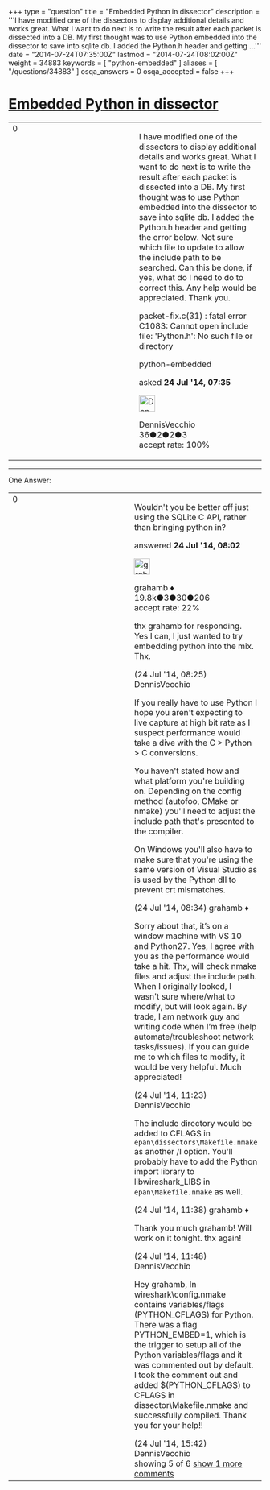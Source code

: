 +++
type = "question"
title = "Embedded Python in dissector"
description = '''I have modified one of the dissectors to display additional details and works great. What I want to do next is to write the result after each packet is dissected into a DB. My first thought was to use Python embedded into the dissector to save into sqlite db. I added the Python.h header and getting ...'''
date = "2014-07-24T07:35:00Z"
lastmod = "2014-07-24T08:02:00Z"
weight = 34883
keywords = [ "python-embedded" ]
aliases = [ "/questions/34883" ]
osqa_answers = 0
osqa_accepted = false
+++

<div class="headNormal">

# [Embedded Python in dissector](/questions/34883/embedded-python-in-dissector)

</div>

<div id="main-body">

<div id="askform">

<table id="question-table" style="width:100%;"><colgroup><col style="width: 50%" /><col style="width: 50%" /></colgroup><tbody><tr class="odd"><td style="width: 30px; vertical-align: top"><div class="vote-buttons"><div id="post-34883-score" class="post-score" title="current number of votes">0</div><div id="favorite-count" class="favorite-count"></div></div></td><td><div id="item-right"><div class="question-body"><p>I have modified one of the dissectors to display additional details and works great. What I want to do next is to write the result after each packet is dissected into a DB. My first thought was to use Python embedded into the dissector to save into sqlite db. I added the Python.h header and getting the error below. Not sure which file to update to allow the include path to be searched. Can this be done, if yes, what do I need to do to correct this. Any help would be appreciated. Thank you.</p><p>packet-fix.c(31) : fatal error C1083: Cannot open include file: 'Python.h': No such file or directory</p></div><div id="question-tags" class="tags-container tags">python-embedded</div><div id="question-controls" class="post-controls"></div><div class="post-update-info-container"><div class="post-update-info post-update-info-user"><p>asked <strong>24 Jul '14, 07:35</strong></p><img src="https://secure.gravatar.com/avatar/df3883c2c65a6be2ba9d90d73edc7f13?s=32&amp;d=identicon&amp;r=g" class="gravatar" width="32" height="32" alt="DennisVecchio&#39;s gravatar image" /><p>DennisVecchio<br />
<span class="score" title="36 reputation points">36</span><span title="2 badges"><span class="badge1">●</span><span class="badgecount">2</span></span><span title="2 badges"><span class="silver">●</span><span class="badgecount">2</span></span><span title="3 badges"><span class="bronze">●</span><span class="badgecount">3</span></span><br />
<span class="accept_rate" title="Rate of the user&#39;s accepted answers">accept rate:</span> <span title="DennisVecchio has one accepted answer">100%</span></p></div></div><div id="comments-container-34883" class="comments-container"></div><div id="comment-tools-34883" class="comment-tools"></div><div class="clear"></div><div id="comment-34883-form-container" class="comment-form-container"></div><div class="clear"></div></div></td></tr></tbody></table>

------------------------------------------------------------------------

<div class="tabBar">

<span id="sort-top"></span>

<div class="headQuestions">

One Answer:

</div>

</div>

<span id="34884"></span>

<div id="answer-container-34884" class="answer">

<table style="width:100%;"><colgroup><col style="width: 50%" /><col style="width: 50%" /></colgroup><tbody><tr class="odd"><td style="width: 30px; vertical-align: top"><div class="vote-buttons"><div id="post-34884-score" class="post-score" title="current number of votes">0</div></div></td><td><div class="item-right"><div class="answer-body"><p>Wouldn't you be better off just using the SQLite C API, rather than bringing python in?</p></div><div class="answer-controls post-controls"></div><div class="post-update-info-container"><div class="post-update-info post-update-info-user"><p>answered <strong>24 Jul '14, 08:02</strong></p><img src="https://secure.gravatar.com/avatar/d2a7e24ca66604c749c7c88c1da8ff78?s=32&amp;d=identicon&amp;r=g" class="gravatar" width="32" height="32" alt="grahamb&#39;s gravatar image" /><p>grahamb ♦<br />
<span class="score" title="19834 reputation points"><span>19.8k</span></span><span title="3 badges"><span class="badge1">●</span><span class="badgecount">3</span></span><span title="30 badges"><span class="silver">●</span><span class="badgecount">30</span></span><span title="206 badges"><span class="bronze">●</span><span class="badgecount">206</span></span><br />
<span class="accept_rate" title="Rate of the user&#39;s accepted answers">accept rate:</span> <span title="grahamb has 274 accepted answers">22%</span></p></div></div><div id="comments-container-34884" class="comments-container"><span id="34885"></span><div id="comment-34885" class="comment"><div id="post-34885-score" class="comment-score"></div><div class="comment-text"><p>thx grahamb for responding. Yes I can, I just wanted to try embedding python into the mix. Thx.</p></div><div id="comment-34885-info" class="comment-info"><span class="comment-age">(24 Jul '14, 08:25)</span> DennisVecchio</div></div><span id="34886"></span><div id="comment-34886" class="comment"><div id="post-34886-score" class="comment-score"></div><div class="comment-text"><p>If you really have to use Python I hope you aren't expecting to live capture at high bit rate as I suspect performance would take a dive with the C &gt; Python &gt; C conversions.</p><p>You haven't stated how and what platform you're building on. Depending on the config method (autofoo, CMake or nmake) you'll need to adjust the include path that's presented to the compiler.</p><p>On Windows you'll also have to make sure that you're using the same version of Visual Studio as is used by the Python dll to prevent crt mismatches.</p></div><div id="comment-34886-info" class="comment-info"><span class="comment-age">(24 Jul '14, 08:34)</span> grahamb ♦</div></div><span id="34890"></span><div id="comment-34890" class="comment"><div id="post-34890-score" class="comment-score"></div><div class="comment-text"><p>Sorry about that, it’s on a window machine with VS 10 and Python27. Yes, I agree with you as the performance would take a hit. Thx, will check nmake files and adjust the include path. When I originally looked, I wasn't sure where/what to modify, but will look again. By trade, I am network guy and writing code when I’m free (help automate/troubleshoot network tasks/issues). If you can guide me to which files to modify, it would be very helpful. Much appreciated!</p></div><div id="comment-34890-info" class="comment-info"><span class="comment-age">(24 Jul '14, 11:23)</span> DennisVecchio</div></div><span id="34891"></span><div id="comment-34891" class="comment"><div id="post-34891-score" class="comment-score"></div><div class="comment-text"><p>The include directory would be added to CFLAGS in <code>epan\dissectors\Makefile.nmake</code> as another /I option. You'll probably have to add the Python import library to libwireshark_LIBS in <code>epan\Makefile.nmake</code> as well.</p></div><div id="comment-34891-info" class="comment-info"><span class="comment-age">(24 Jul '14, 11:38)</span> grahamb ♦</div></div><span id="34894"></span><div id="comment-34894" class="comment"><div id="post-34894-score" class="comment-score"></div><div class="comment-text"><p>Thank you much grahamb! Will work on it tonight. thx again!</p></div><div id="comment-34894-info" class="comment-info"><span class="comment-age">(24 Jul '14, 11:48)</span> DennisVecchio</div></div><span id="34901"></span><div id="comment-34901" class="comment not_top_scorer"><div id="post-34901-score" class="comment-score"></div><div class="comment-text"><p>Hey grahamb, In wireshark\config.nmake contains variables/flags (PYTHON_CFLAGS) for Python. There was a flag PYTHON_EMBED=1, which is the trigger to setup all of the Python variables/flags and it was commented out by default. I took the comment out and added $(PYTHON_CFLAGS) to CFLAGS in dissector\Makefile.nmake and successfully compiled. Thank you for your help!!</p></div><div id="comment-34901-info" class="comment-info"><span class="comment-age">(24 Jul '14, 15:42)</span> DennisVecchio</div></div></div><div id="comment-tools-34884" class="comment-tools"><span class="comments-showing"> showing 5 of 6 </span> <a href="#" class="show-all-comments-link">show 1 more comments</a></div><div class="clear"></div><div id="comment-34884-form-container" class="comment-form-container"></div><div class="clear"></div></div></td></tr></tbody></table>

</div>

<div class="paginator-container-left">

</div>

</div>

</div>

